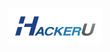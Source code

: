<img src="https://github.com/wiazur/data-analytics-portfolio/blob/main/hackeru-logo.png" width="150"/>
